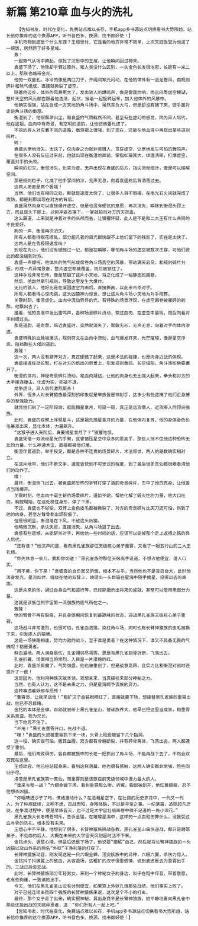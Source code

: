 # 新篇 第210章 血与火的洗礼
        【告知书友，时代在变化，免费站点难以长存，手机app多书源站点切换看书大势所趋，站长给你推荐的这个换源APP，听书音色多、换源、找书都好使！】
       手机奇物到底是个什么东西？王煊思忖，它连着的地方非常不简单，上次天庭饭堂为他送了一碗饭，居然跨了好多星域。
       轰！
       一股煞气从场中腾起，惊扰了沉思中的王煊，让他瞬间回过神来。
       袁盛下场了，他除却手臂过膝外，和人类没什么区别，一头金色长发很浓密，长能有一米二以上，肌肤也略带金光。
       他的一双童孔，冰冷的像是两口刀子，开阖间寒光闪动，在他的体外有一道龙卷风，由规则碎片和煞气组成，直接就撕裂了虚空。
       随着他迈步，体外的风暴更大了，发出骇人的爆鸣声，像是雷霆炸响，而且四周虚空模湖，整片天空的风云都在跟着他浩荡，起伏，接着一起旋转起来，加入他体外的风暴中。
       他确实很强，站在自成一方天地的角斗场中，虽然背负大弓，但是却没有摘下来，徒手面对走进角斗场的衡澄。
       衡澄到了，他很飘渺出尘，和袁盛的气质截然不同，甚至有些虚幻的感觉，同为异人后代，他在返祖，血肉中有奇景，有空明的道韵，让他彷佛要化虚了。
       不同的异人对应着不同的道路，衡澄祖上很强，到了现在，还能在他血液中再现出某些道则碎片。
       砰！
       袁盛从原地消失，太快了，仅肉身之力就非常慑人，贯穿虚空，让原地发生可怕的轰鸣声。
       在很多人没有反应过来前，他就出现在衡澄的面前，掌指如簸箕大，纹理清晰，打爆虚空，覆盖对手的头颅。
       瞬间的幻灭，衡澄消失，化实为虚，无声出现在袁盛的后方，指尖流动细沙，像是可以熔解空间。
       那是规则粒子，化成了他手掌间的沙，无声无息，向着袁盛的后背洒落过去。
       这两人简直是两个极端！
       当然，他们也有相同之处，那就是速度太快了，让很多人目不暇接，在电光石火间就完成了攻防，都是刹那出现在对方的背后。
       袁盛虽然肉身可以直接爆开虚空，但是也没有硬抗的意思，再次消失，瞬移到衡澄头顶上方，而且是头下脚上，以俯冲姿态落下，一掌就拍向对方的天灵盖。
       这么霸道，上来就是冲着对手的头颅而去，让狼獾怀疑，此人是不是和二大王有什么共同的不良爱好。
       刷的一声，衡澄再次消失。
       所有人都看得眼花缭乱，部分超凡者的目光都快跟不上他们留下的残影了，实在是太快了。
       这两人是在秀极限速度吗？
       到现在为止，他们没有硬撼过一记，都是在瞬移，哪怕角斗场的虚空被数次击穿，可他们彼此的都没碰到对方。
       袁盛一声爆吼，他体外的煞气形成席卷角斗场高空的风暴，带动满天云朵，和规则碎片共振，形成一片异常景象，整片虚空都被覆盖，而后被锁住了。
       这种手段非常恐怖，像是禁锢了这片小天地，将之化成了一幅静态的画卷。
       然后，他勐然牵引规则，导致这里发生大爆炸。
       无比的骇人，他好比是在凝固虚空为画后，直接撕画，以此来击杀对手。
       所有人都看得心惊肉跳，这头凶猿神力惊世，想让这片角斗场小天地为对手陪葬。
       关键时刻，衡澄虚化，血肉中流动奇异的光，有特殊的场景浮现，在虚空画卷被撕碎的刹那，他飘出去了。
       接着，他的血液中发出雷鸣声，各种场景碎片流动，穿过血肉，在虚空中展现，而后向着对手纠缠过去。
       那是道韵，是奇景，临近袁盛时，突然就消失了，聚散无形，无声无息，向着对手的体内渗透。
       袁盛特殊的血脉被激活，规则符文在血肉中流动，血气爆发开来，光芒璀璨，像是星空浮现，阻挡那些入侵的道韵。
       轰隆！
       这一次，两人没有避开对方，真正硬撼了起来，这是术法的碰撞，也是肉身近战的体现。
       袁盛接连挥动长臂，打在对方的祭出的奇景上，引发规则轰鸣，长空塌陷，角斗场彷佛要爆开了。
       衡澄的体内，神秘奇景碎片流动，和血肉凝结，让他的肉身也无比强大起来，拳头和对方的大手接连撞击，化虚为实，死磕不退。
       龙争虎斗，异人后代激烈厮杀！
       外界，很多人对长臂猿族最深刻的印象就是举族皆是神射手，这多少有些遮掩了他们近身搏杀的至强能力。
       就凭他们到了一定阶段后，就能摘星拿月，可窥一斑，真正是远攻慑人、近攻瘆人的顶尖强族。
       此时，袁盛的双臂上浮现星斗，这是祖先摘星拿月的力量，在他体内复苏，他的身体金色长毛暴涨出来，显化本体，力量飙升。
       “这猴子进入天阶后，真要摘星拿月了？”狼獾吃惊。
       袁盛凭借一双流动星光的手臂，就曾镇压星空中众多同辈高手，那些人挡不住他这种恐怖无比的力量，什么神通术法，直接都被他打爆。
       衡澄伴着道韵，举手投足，都是各种不连贯的场景碎片，术法惊世，两人的路数确实相对立。
       在这片地带，他们不断交手，速度皆快到不可思议的程度，到了最后很多真仙都很难看清他们的动作了。
       噗！
       最终，衡澄倒飞出去，被袁盛那恐怖的手臂打穿了道韵奇景碎片，击中了他的真身，让他差点当场爆开。
       关键时刻，他血肉中诞生新的场景碎片，道韵不熄，帮他化解了毁灭性的力量，他大口吐血，胸膛塌陷，在远处稳住身形，停了下来。
       不过，袁盛也不好受，双臂上金色皮毛都被撕裂了，对方的奇景碎片比天刀还可怕，伤到了他的肉身，甚至左臂骨都出现裂痕了。
       但是很明显，衡澄落在下风，不敌这头凶猿。
       他略微沉默，承认失败，直接消失，从角斗场退了出去。
       袁盛有些遗憾，未能斩杀对手，再给他一些时间的话，应该可以毙掉那个走上返祖之路的异人后代。
       “还有谁？”他沉声问道，看向黑孔雀族那位天级核心弟子重霄，又看了一眼五行山的二大王孔煊。
       “你先休息一会儿，我和你切磋！”黑孔雀族的那位天级高手说道，不想占他便宜，落人口实。
       “用不着，你下来！”袁盛真的自负而又骄傲，根本不在乎，当然他也不是盲目自大，此时他浑身发光，星河灿烂，缠绕在他的双臂上，映现出一头巨猿在星海中随手摘星，投掷出去的画面。
       这是未来的他，通过自身血气和道行等，已经能揭示出将来的成就，甚至可以借用来部分力量。
       这就是该族位列宇宙第一流强族的底气所在之一。
       轰隆！
       他的臂骨不再有裂痕，并且身体瞬间恢复到最巅峰的状态，迎战黑孔雀族天级核心弟子重霄。
       这场战斗非常激烈，也很可怕，孔雀血洒落，染红角斗场，同时也有长臂神猿族的皮毛被撕下来，引发瘆人的猿啸。
       这是一场狭路相逢，势均力敌的战斗，至于谁是勇者？在这种情况下，谁又不具备无畏的气魄呢？都是勇者。
       鲜血遍地，两人满身是伤，孔雀翎羽尽凋零，更是有黑孔雀翅骨折断，飞落出去。
       孔雀折翼，场面相当的惨烈，入目是一片凄艳的红。
       此时，袁盛杀疯魔了，气势强盛，他也被重创了，但是战意高昂，且实力比和衡澄对战时还提升了一截！
       这是因为，他利用种族天赋本领，观想未来，当真接引来部分神秘之力。
       当然，也有人认为，这不是未来之力，只是星海赐予该族的异力。
       这种事透着妖邪与恐怖！
       “重霄哥，让我来战他！”粗犷汉子金铭眼睛红了，直接就要下场，想接替黑孔雀族的重霄出战，他已不忍目睹。
       金铭的本体是金蝉，自幼就被带上黑孔雀圣山，被该族养大，他早已把这里当成家，和重霄关系莫逆，视为兄长。
       当下他忍不住了。
       “不用！”黑孔雀重霄开口，死战不退。
       “噗！”袁盛的头皮被重霄抓下来一块，头骨上险些被留下几个指洞。
       这一役，确实很可怕，极其血腥，双方都有骨骼断裂，并有碎骨离体，飞落出去，两人都遭受了重创。
       最后，他们两败俱伤，各自都被族中的长老一把抓出了角斗场，不能再战下去了，不然会双双死在这里。
       王煊动容，他已经站起身来，看到这样落幕，他也很有感触，这两人确实都非常强，险些同归于尽。
       洛莹是黑孔雀族第一真仙，而重霄则是该族目前天级领域中潜力最大的人。
       “谁来与我一战？”六眼金蝉下场，看到重霄那么惨，折翼，胸部被剖开，他红着眼睛，忍不住想杀凶猿。
       “你眼睛进沙子了吗，情绪激动什么？在浩瀚星空下，在壮阔的历史岁月中，一代又一代人，为了种族延续，文明不熄，百战而殁，身残体缺，不过是寻常之事。一纪落幕，追随超凡迁徙，在争渡过程中，便是举族皆灭，也不过是大宇宙壮丽画卷中微不足道的一角小浪花。”
       黑孔雀族大长老晴苍呵斥，告诉金铭，在璀璨星海中，这样的一点血和伤算什么，没接受过血与骨的洗礼，根本没有未来。
       王煊心中不平静，他想到了很多，长臂神猿族挑战各教，黑孔雀圣山痛快迎战，都只是磨砺弟子，不见血的后人，大概在未来的大宇宙天风刮起时活不下来。
       金铭点头，调整心境，但最后还是下场了，他说要“磨砺”自己，然后就将长臂神猿族的一头凶猿以及山外系的两名“外妖”干净利落的打穿了。
       长臂神猿族动容，刚发现这是一只六眼金蝉，顶尖妖族中的异种，六眼六翼，杀伤力惊人。
       金铭抖了抖蝉翼上的敌血，从容退场，这粗犷的汉子很重感情，说到底还是去为重霄出手的，三战过后没恋战。
       此时，长臂神猿族部分年轻男女，来到一个神秘女子的身边，似乎在暗中传音，带着敬意，也有些拘谨，一致请她出手。
       今天，他们在黑孔雀圣山没有讨到便宜，如果算上外妖孔煊那些战绩，他们事实上败了。
       对于已经连续击败四个强族的长臂神猿族来说，这次是个不小的打击。
       最终，那个女子走了出来，确实很神秘，其出身竟不是长臂神猿族，她平静地看向黑孔雀中那些还能出战的天赋异禀者，道：“你们所有人一起上吧。”
       【告知书友，时代在变化，免费站点难以长存，手机app多书源站点切换看书大势所趋，站长给你推荐的这个换源APP，听书音色多、换源、找书都好使！】